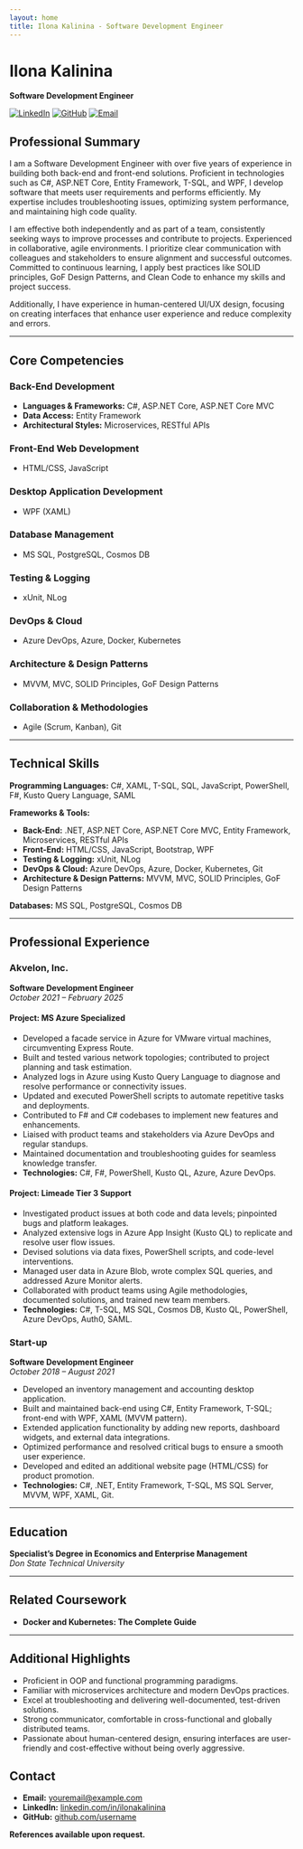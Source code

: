 ```yaml
---
layout: home
title: Ilona Kalinina - Software Development Engineer
---
```


# Ilona Kalinina
**Software Development Engineer**

[![LinkedIn](https://img.shields.io/badge/LinkedIn-Connect-blue?style=for-the-badge&logo=linkedin)](https://www.linkedin.com/in/ilonakalinina)
[![GitHub](https://img.shields.io/badge/GitHub-Profile-black?style=for-the-badge&logo=github)](https://github.com/Ilona-a-k)
[![Email](https://img.shields.io/badge/Email-Contact-red?style=for-the-badge&logo=gmail)](mailto:ilona.a.kalinina@gmail.com)

## **Professional Summary**

I am a Software Development Engineer with over five years of experience in building both back-end and front-end solutions. Proficient in technologies such as C#, ASP.NET Core, Entity Framework, T-SQL, and WPF, I develop software that meets user requirements and performs efficiently. My expertise includes troubleshooting issues, optimizing system performance, and maintaining high code quality.

I am effective both independently and as part of a team, consistently seeking ways to improve processes and contribute to projects. Experienced in collaborative, agile environments. I prioritize clear communication with colleagues and stakeholders to ensure alignment and successful outcomes. Committed to continuous learning, I apply best practices like SOLID principles, GoF Design Patterns, and Clean Code to enhance my skills and project success.

Additionally, I have experience in human-centered UI/UX design, focusing on creating interfaces that enhance user experience and reduce complexity and errors.

---

## **Core Competencies**

### **Back-End Development**
- **Languages & Frameworks:** C#, ASP.NET Core, ASP.NET Core MVC
- **Data Access:** Entity Framework
- **Architectural Styles:** Microservices, RESTful APIs

### **Front-End Web Development**
- HTML/CSS, JavaScript

### **Desktop Application Development**
- WPF (XAML)

### **Database Management**
- MS SQL, PostgreSQL, Cosmos DB

### **Testing & Logging**
- xUnit, NLog

### **DevOps & Cloud**
- Azure DevOps, Azure, Docker, Kubernetes

### **Architecture & Design Patterns**
- MVVM, MVC, SOLID Principles, GoF Design Patterns

### **Collaboration & Methodologies**
- Agile (Scrum, Kanban), Git

---

## **Technical Skills**

**Programming Languages:**
C#, XAML, T-SQL, SQL, JavaScript, PowerShell, F#, Kusto Query Language, SAML

**Frameworks & Tools:**
- **Back-End:** .NET, ASP.NET Core, ASP.NET Core MVC, Entity Framework, Microservices, RESTful APIs
- **Front-End:** HTML/CSS, JavaScript, Bootstrap, WPF
- **Testing & Logging:** xUnit, NLog
- **DevOps & Cloud:** Azure DevOps, Azure, Docker, Kubernetes, Git
- **Architecture & Design Patterns:** MVVM, MVC, SOLID Principles, GoF Design Patterns

**Databases:**
MS SQL, PostgreSQL, Cosmos DB

---

## **Professional Experience**

### **Akvelon, Inc.**
**Software Development Engineer**  
*October 2021 – February 2025*

#### **Project: MS Azure Specialized**
- Developed a facade service in Azure for VMware virtual machines, circumventing Express Route.
- Built and tested various network topologies; contributed to project planning and task estimation.
- Analyzed logs in Azure using Kusto Query Language to diagnose and resolve performance or connectivity issues.
- Updated and executed PowerShell scripts to automate repetitive tasks and deployments.
- Contributed to F# and C# codebases to implement new features and enhancements.
- Liaised with product teams and stakeholders via Azure DevOps and regular standups.
- Maintained documentation and troubleshooting guides for seamless knowledge transfer.
- **Technologies:** C#, F#, PowerShell, Kusto QL, Azure, Azure DevOps.

#### **Project: Limeade Tier 3 Support**
- Investigated product issues at both code and data levels; pinpointed bugs and platform leakages.
- Analyzed extensive logs in Azure App Insight (Kusto QL) to replicate and resolve user flow issues.
- Devised solutions via data fixes, PowerShell scripts, and code-level interventions.
- Managed user data in Azure Blob, wrote complex SQL queries, and addressed Azure Monitor alerts.
- Collaborated with product teams using Agile methodologies, documented solutions, and trained new team members.
- **Technologies:** C#, T-SQL, MS SQL, Cosmos DB, Kusto QL, PowerShell, Azure DevOps, Auth0, SAML.


### **Start-up**
**Software Development Engineer**  
*October 2018 – August 2021*

- Developed an inventory management and accounting desktop application.
- Built and maintained back-end using C#, Entity Framework, T-SQL; front-end with WPF, XAML (MVVM pattern).
- Extended application functionality by adding new reports, dashboard widgets, and external data integrations.
- Optimized performance and resolved critical bugs to ensure a smooth user experience.
- Developed and edited an additional website page (HTML/CSS) for product promotion.
- **Technologies:** C#, .NET, Entity Framework, T-SQL, MS SQL Server, MVVM, WPF, XAML, Git.

---

## **Education**

**Specialist’s Degree in Economics and Enterprise Management**  
*Don State Technical University*

---

## **Related Coursework**

- **Docker and Kubernetes: The Complete Guide**

---

## **Additional Highlights**
- Proficient in OOP and functional programming paradigms.
- Familiar with microservices architecture and modern DevOps practices.
- Excel at troubleshooting and delivering well-documented, test-driven solutions.
- Strong communicator, comfortable in cross-functional and globally distributed teams.
- Passionate about human-centered design, ensuring interfaces are user-friendly and cost-effective without being overly aggressive.

## **Contact**
- **Email:** [youremail@example.com](mailto:ilona.a.kalinina@gmail.com)
- **LinkedIn:** [linkedin.com/in/ilonakalinina](https://www.linkedin.com/in/ilonakalinina)
- **GitHub:** [github.com/username](https://github.com/Ilona-a-k)

**References available upon request.**
